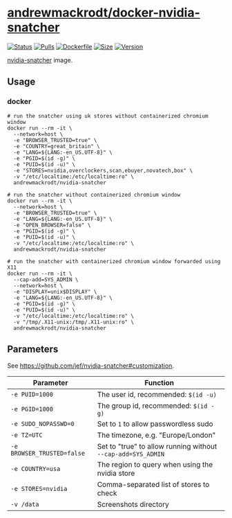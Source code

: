 # [andrewmackrodt/docker-nvidia-snatcher](https://github.com/andrewmackrodt/dockerfiles/tree/master/nvidia-snatcher)

[![Status](https://jenkins.mackrodt.io/buildStatus/icon?job=dockerfiles%2Fnvidia-snatcher)][status]
[![Pulls](https://img.shields.io/docker/pulls/andrewmackrodt/nvidia-snatcher.svg)][pulls]
[![Dockerfile](https://img.shields.io/github/size/andrewmackrodt/dockerfiles/nvidia-snatcher/Dockerfile.svg?label=dockerfile)][dockerfile]
[![Size](https://img.shields.io/docker/image-size/andrewmackrodt/nvidia-snatcher)][size]
[![Version](https://img.shields.io/docker/v/andrewmackrodt/nvidia-snatcher)][version]

[status]: https://jenkins.mackrodt.io/job/dockerfiles/job/nvidia-snatcher/
[pulls]: https://hub.docker.com/r/andrewmackrodt/nvidia-snatcher
[dockerfile]: https://github.com/andrewmackrodt/dockerfiles/blob/master/nvidia-snatcher/Dockerfile
[size]: https://microbadger.com/images/andrewmackrodt/nvidia-snatcher
[version]: https://hub.docker.com/r/andrewmackrodt/nvidia-snatcher/tags

[nvidia-snatcher](https://github.com/jef/nvidia-snatcher) image.

## Usage
<span data-message="dockerhub formatting fix"></span>
### docker

```
# run the snatcher using uk stores without containerized chromium window 
docker run --rm -it \
  --network=host \
  -e "BROWSER_TRUSTED=true" \
  -e "COUNTRY=great_britain" \
  -e "LANG=${LANG:-en_US.UTF-8}" \
  -e "PGID=$(id -g)" \
  -e "PUID=$(id -u)" \
  -e "STORES=nvidia,overclockers,scan,ebuyer,novatech,box" \
  -v "/etc/localtime:/etc/localtime:ro" \
  andrewmackrodt/nvidia-snatcher

# run the snatcher without containerized chromium window 
docker run --rm -it \
  --network=host \
  -e "BROWSER_TRUSTED=true" \
  -e "LANG=${LANG:-en_US.UTF-8}" \
  -e "OPEN_BROWSER=false" \
  -e "PGID=$(id -g)" \
  -e "PUID=$(id -u)" \
  -v "/etc/localtime:/etc/localtime:ro" \
  andrewmackrodt/nvidia-snatcher

# run the snatcher with containerized chromium window forwarded using X11 
docker run --rm -it \
  --cap-add=SYS_ADMIN \
  --network=host \
  -e "DISPLAY=unix$DISPLAY" \
  -e "LANG=${LANG:-en_US.UTF-8}" \
  -e "PGID=$(id -g)" \
  -e "PUID=$(id -u)" \
  -v "/etc/localtime:/etc/localtime:ro" \
  -v "/tmp/.X11-unix:/tmp/.X11-unix:ro" \
  andrewmackrodt/nvidia-snatcher
```

## Parameters

See https://github.com/jef/nvidia-snatcher#customization.

| Parameter | Function |
| --- | --- |
| `-e PUID=1000` | The user id, recommended: `$(id -u)` |
| `-e PGID=1000` | The group id, recommended: `$(id -g)` |
| `-e SUDO_NOPASSWD=0` | Set to `1` to allow passwordless sudo |
| `-e TZ=UTC` | The timezone, e.g. "Europe/London" |
| `-e BROWSER_TRUSTED=false` | Set to "true" to allow running without `--cap-add=SYS_ADMIN` |
| `-e COUNTRY=usa` | The region to query when using the nvidia store |
| `-e STORES=nvidia` | Comma-separated list of stores to check |
| `-v /data` | Screenshots directory |
